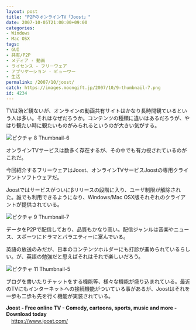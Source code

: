 ```yaml
---
layout: post
title: "P2PのオンラインTV「Joost」"
date: 2007-10-05T21:00:00+09:00
categories:
- Windows
- Mac OSX
tags: 
- GUI
- 共有/P2P
- メディア - 動画
- ライセンス - フリーウェア
- アプリケーション - ビューワー
- 生活
permalink: /2007/10/joost/
catch: https://images.moongift.jp/2007/10/9-thumbnail-7.png
id: 4234
---
```

TVは殆ど観ないが、オンラインの動画共有サイトはかなり長時間観ているという人は多い。それはなぜだろうか。コンテンツの種類に違いはあるだろうが、やはり観たい時に観たいものがみられるというのが大きい気がする。   
  
 ![ピクチャ 8 Thumbnail-6](https://images.moongift.jp/2007/10/8-thumbnail-6.png)  
  
オンラインTVサービスは数多く存在するが、その中でも有力視されているのがこれだ。   
  
今回紹介するフリーウェアはJoost、オンラインTVサービスJoostの専用クライアントソフトウェアだ。   
  
<!--more-->  
Joostではサービスがついにβリリースの段階に入り、ユーザ制限が解除された。誰でも利用できるようになり、Windows/Mac OSX版それぞれのクライアントが提供されている。   
  
 ![ピクチャ 9 Thumbnail-7](https://images.moongift.jp/2007/10/9-thumbnail-7.png)  
  
データをP2Pで配信しており、品質もかなり高い。配信ジャンルは音楽やニュース、スポーツにドラマとバラエティーに富んでいる。   
  
英語の放送のみだが、日本のコンテンツホルダーにも打診が進められているらしい。が、英語の勉強だと思えばそれはそれで楽しいだろう。   
  
 ![ピクチャ 11 Thumbnail-5](https://images.moongift.jp/2007/10/11-thumbnail-5.png)  
  
ブログを書いたりチャットをする機能等、様々な機能が盛り込まれている。最近のTVにもインターネットへの接続機能がついている事があるが、Joostはそれを一歩も二歩も先を行く機能が実装されている。   
  
**Joost - Free online TV - Comedy, cartoons, sports, music and more - Download today**   
　[https://www.joost.com/   
](https://www.joost.com/)

